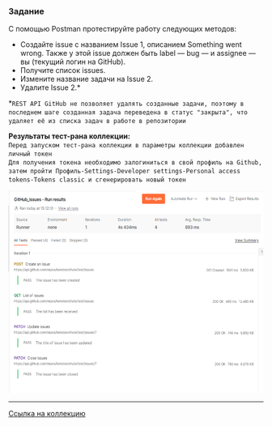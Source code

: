 ### Задание  
С помощью Postman протестируйте работу следующих методов:
  - Создайте issue с названием Issue 1, описанием Something went wrong. Также у этой issue должен быть label — bug — и assignee — вы (текущий логин на GitHub).
  - Получите список issues.
  - Измените название задачи на Issue 2.
  - Удалите Issue 2.*

*`REST API GitHub не позволяет удалять созданные задачи, поэтому в последнем шаге созданная задача переведена в статус "закрыта", что удаляет её из списка задач в работе в репозитории`
  
 **Результаты тест-рана коллекции:**   
 `Перед запуском тест-рана коллекции в параметры коллекции добавлен личный токен`  
 `Для получения токена необходимо залогиниться в свой профиль на Github, затем пройти Профиль-Settings-Developer settings-Personal access tokens-Tokens classic и сгенерировать новый токен`
 <div align="left">
<img height="400" src="https://github.com/kenstavichute/test/blob/main/githud_issues_run_result.png">
 </div>
    
***
[Ссылка на коллекцию](https://github.com/kenstavichute/test/blob/main/GitHub_issues.postman_collection.json)
